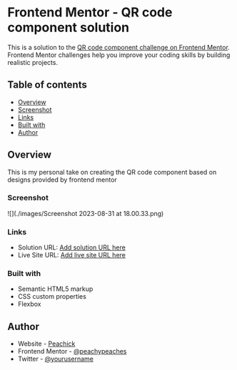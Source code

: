 # Frontend Mentor - QR code component solution

This is a solution to the [QR code component challenge on Frontend Mentor](https://www.frontendmentor.io/challenges/qr-code-component-iux_sIO_H). Frontend Mentor challenges help you improve your coding skills by building realistic projects. 

## Table of contents

  - [Overview](#overview)
  - [Screenshot](#screenshot)
  - [Links](#links)
  - [Built with](#built-with)
  - [Author](#author)


## Overview

This is my personal take on creating the QR code component based on designs provided by frontend mentor

### Screenshot

![](./images/Screenshot 2023-08-31 at 18.00.33.png)


### Links

- Solution URL: [Add solution URL here](https://github.com/peachypeaches/qr-code-component-main)
- Live Site URL: [Add live site URL here](https://peachypeaches.github.io/qr-code-component-main/)


### Built with

- Semantic HTML5 markup
- CSS custom properties
- Flexbox



## Author

- Website - [Peachick](https://github.com/peachypeaches)
- Frontend Mentor - [@peachypeaches](https://www.frontendmentor.io/profile/peachypeaches)
- Twitter - [@yourusername](https://www.twitter.com/yourusername)


